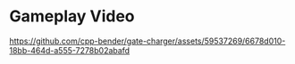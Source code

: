 # Gameplay Video
https://github.com/cpp-bender/gate-charger/assets/59537269/6678d010-18bb-464d-a555-7278b02abafd
